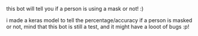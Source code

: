 this bot will tell you if a person is using a mask or not! :)

 i made a keras model to tell the percentage/accuracy if a person is masked or not, 
 mind that this bot is still a test, and it might have a looot of bugs :p! 
